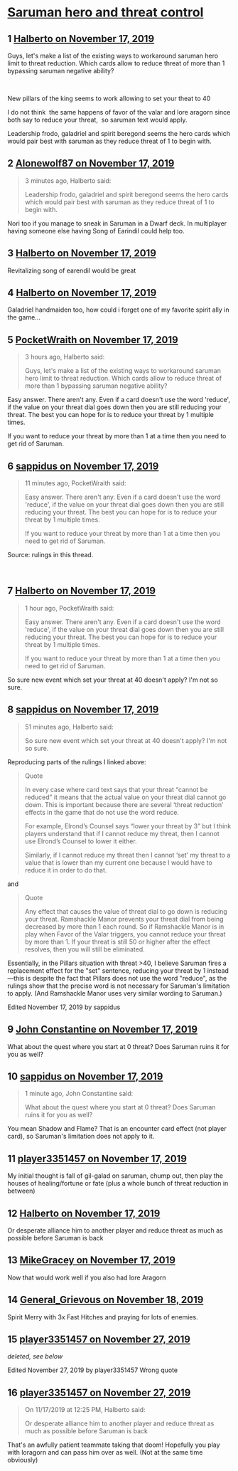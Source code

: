 # [Saruman hero and threat control](https://community.fantasyflightgames.com/topic/302404-saruman-hero-and-threat-control/)

## 1 [Halberto on November 17, 2019](https://community.fantasyflightgames.com/topic/302404-saruman-hero-and-threat-control/?do=findComment&comment=3830719)

Guys, let's make a list of the existing ways to workaround saruman hero limit to threat reduction. Which cards allow to reduce threat of more than 1 bypassing saruman negative ability?

 

New pillars of the king seems to work allowing to set your theat to 40 

I do not think  the same happens of favor of the valar and lore aragorn since both say to reduce your threat,  so saruman text would apply.

Leadership frodo, galadriel and spirit beregond seems the hero cards which would pair best with saruman as they reduce threat of 1 to begin with. 

## 2 [Alonewolf87 on November 17, 2019](https://community.fantasyflightgames.com/topic/302404-saruman-hero-and-threat-control/?do=findComment&comment=3830720)

> 3 minutes ago, Halberto said:
> 
> Leadership frodo, galadriel and spirit beregond seems the hero cards which would pair best with saruman as they reduce threat of 1 to begin with. 

Nori too if you manage to sneak in Saruman in a Dwarf deck. In multiplayer having someone else having Song of Earindil could help too.

## 3 [Halberto on November 17, 2019](https://community.fantasyflightgames.com/topic/302404-saruman-hero-and-threat-control/?do=findComment&comment=3830721)

Revitalizing song of earendil would be great 

## 4 [Halberto on November 17, 2019](https://community.fantasyflightgames.com/topic/302404-saruman-hero-and-threat-control/?do=findComment&comment=3830723)

Galadriel handmaiden too, how could i forget one of my favorite spirit ally in the game...

## 5 [PocketWraith on November 17, 2019](https://community.fantasyflightgames.com/topic/302404-saruman-hero-and-threat-control/?do=findComment&comment=3830763)

> 3 hours ago, Halberto said:
> 
> Guys, let's make a list of the existing ways to workaround saruman hero limit to threat reduction. Which cards allow to reduce threat of more than 1 bypassing saruman negative ability?

Easy answer. There aren't any. Even if a card doesn't use the word 'reduce', if the value on your threat dial goes down then you are still reducing your threat. The best you can hope for is to reduce your threat by 1 multiple times.

If you want to reduce your threat by more than 1 at a time then you need to get rid of Saruman.

## 6 [sappidus on November 17, 2019](https://community.fantasyflightgames.com/topic/302404-saruman-hero-and-threat-control/?do=findComment&comment=3830768)

> 11 minutes ago, PocketWraith said:
> 
> Easy answer. There aren't any. Even if a card doesn't use the word 'reduce', if the value on your threat dial goes down then you are still reducing your threat. The best you can hope for is to reduce your threat by 1 multiple times.
> 
> If you want to reduce your threat by more than 1 at a time then you need to get rid of Saruman.

Source: rulings in this thread.

 

## 7 [Halberto on November 17, 2019](https://community.fantasyflightgames.com/topic/302404-saruman-hero-and-threat-control/?do=findComment&comment=3830793)

> 1 hour ago, PocketWraith said:
> 
> Easy answer. There aren't any. Even if a card doesn't use the word 'reduce', if the value on your threat dial goes down then you are still reducing your threat. The best you can hope for is to reduce your threat by 1 multiple times.
> 
> If you want to reduce your threat by more than 1 at a time then you need to get rid of Saruman.

So sure new event which set your threat at 40 doesn't apply? I'm not so sure.

## 8 [sappidus on November 17, 2019](https://community.fantasyflightgames.com/topic/302404-saruman-hero-and-threat-control/?do=findComment&comment=3830823)

> 51 minutes ago, Halberto said:
> 
> So sure new event which set your threat at 40 doesn't apply? I'm not so sure.

Reproducing parts of the rulings I linked above:

> Quote
> 
> In every case where card text says that your threat “cannot be reduced” it means that the actual value on your threat dial cannot go down. This is important because there are several ‘threat reduction’ effects in the game that do not use the word reduce.
> 
> For example, Elrond’s Counsel says “lower your threat by 3” but I think players understand that if I cannot reduce my threat, then I cannot use Elrond’s Counsel to lower it either. 
> 
> Similarly, if I cannot reduce my threat then I cannot ‘set’ my threat to a value that is lower than my current one because I would have to reduce it in order to do that.

and

> Quote
> 
> Any effect that causes the value of threat dial to go down is reducing your threat. Ramshackle Manor prevents your threat dial from being decreased by more than 1 each round. So if Ramshackle Manor is in play when Favor of the Valar triggers, you cannot reduce your threat by more than 1. If your threat is still 50 or higher after the effect resolves, then you will still be eliminated.

Essentially, in the Pillars situation with threat >40, I believe Saruman fires a replacement effect for the "set" sentence, reducing your threat by 1 instead—this is despite the fact that Pillars does not use the word "reduce", as the rulings show that the precise word is not necessary for Saruman's limitation to apply. (And Ramshackle Manor uses very similar wording to Saruman.)

Edited November 17, 2019 by sappidus

## 9 [John Constantine on November 17, 2019](https://community.fantasyflightgames.com/topic/302404-saruman-hero-and-threat-control/?do=findComment&comment=3830827)

What about the quest where you start at 0 threat? Does Saruman ruins it for you as well?

## 10 [sappidus on November 17, 2019](https://community.fantasyflightgames.com/topic/302404-saruman-hero-and-threat-control/?do=findComment&comment=3830831)

> 1 minute ago, John Constantine said:
> 
> What about the quest where you start at 0 threat? Does Saruman ruins it for you as well?

You mean Shadow and Flame? That is an encounter card effect (not player card), so Saruman's limitation does not apply to it.

## 11 [player3351457 on November 17, 2019](https://community.fantasyflightgames.com/topic/302404-saruman-hero-and-threat-control/?do=findComment&comment=3830850)

My initial thought is fall of gil-galad on saruman, chump out, then play the houses of healing/fortune or fate (plus a whole bunch of threat reduction in between)

## 12 [Halberto on November 17, 2019](https://community.fantasyflightgames.com/topic/302404-saruman-hero-and-threat-control/?do=findComment&comment=3830873)

Or desperate alliance him to another player and reduce threat as much as possible before Saruman is back

## 13 [MikeGracey on November 17, 2019](https://community.fantasyflightgames.com/topic/302404-saruman-hero-and-threat-control/?do=findComment&comment=3830904)

Now that would work well if you also had lore Aragorn

## 14 [General_Grievous on November 18, 2019](https://community.fantasyflightgames.com/topic/302404-saruman-hero-and-threat-control/?do=findComment&comment=3831189)

Spirit Merry with 3x Fast Hitches and praying for lots of enemies.

## 15 [player3351457 on November 27, 2019](https://community.fantasyflightgames.com/topic/302404-saruman-hero-and-threat-control/?do=findComment&comment=3837969)

*deleted, see below*

Edited November 27, 2019 by player3351457
Wrong quote

## 16 [player3351457 on November 27, 2019](https://community.fantasyflightgames.com/topic/302404-saruman-hero-and-threat-control/?do=findComment&comment=3837970)

> On 11/17/2019 at 12:25 PM, Halberto said:
> 
> Or desperate alliance him to another player and reduce threat as much as possible before Saruman is back

That's an awfully patient teammate taking that doom! Hopefully you play with loragorn and can pass him over as well. (Not at the same time obviously)

